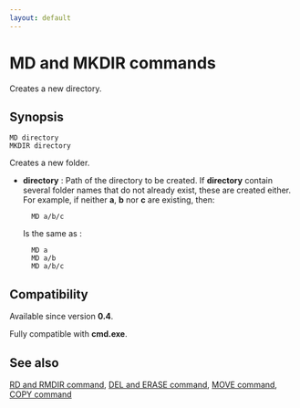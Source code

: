 ```yaml
---
layout: default
---
```

# MD and MKDIR commands

Creates a new directory.

## Synopsis

    MD directory
    MKDIR directory

Creates a new folder.

* **directory** : Path of the directory to be created. If **directory** 
  contain several folder names that do not already exist, these are created 
  either. For example, if neither **a**, **b** nor **c** are existing, then:

        MD a/b/c

  Is the same as :

        MD a
        MD a/b
        MD a/b/c

## Compatibility

Available since version **0.4**.

Fully compatible with **cmd.exe**.

## See also

[RD and RMDIR command](rd), [DEL and ERASE command](del), [MOVE 
command](move), [COPY command](copy) 

